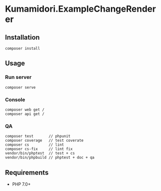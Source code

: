 # Kumamidori.ExampleChangeRenderer

## Installation

    composer install

## Usage

### Run server

    composer serve

### Console

    composer web get /
    composer api get /

### QA

    composer test       // phpunit
    composer coverage   // test coverate
    composer cs         // lint
    composer cs-fix     // lint fix
    vendor/bin/phptest  // test + cs
    vendor/bin/phpbuild // phptest + doc + qa


## Requirements

 * PHP 7.0+
